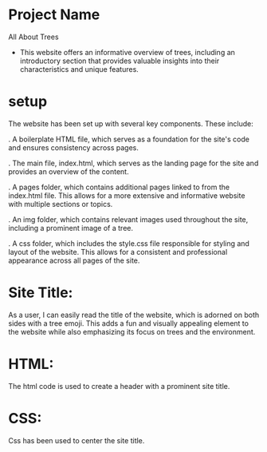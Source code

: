 # Project Name
All About Trees

- This website offers an informative overview of trees, including an introductory section that provides valuable insights into their characteristics and unique features.

# setup
The website has been set up with several key components. These include:

.  A boilerplate HTML file, which serves as a foundation for the site's code and ensures consistency across pages.

. The main file, index.html, which serves as the landing page for the site and provides an overview of the content.

. A pages folder, which contains additional pages linked to from the index.html file. This allows for a more extensive and informative website with multiple sections or topics.

. An img folder, which contains relevant images used throughout the site, including a prominent image of a tree.

. A css folder, which includes the style.css file responsible for styling and layout of the website. This allows for a consistent and professional appearance across all pages of the site.


# Site Title: 
As a user, I can easily read the title of the website, which is adorned on both sides with a tree emoji. This adds a fun and visually appealing element to the website while also emphasizing its focus on trees and the environment. 


# HTML:
The html code is used to create a header with a prominent site title.

# CSS:
Css has been used to center the site title.


